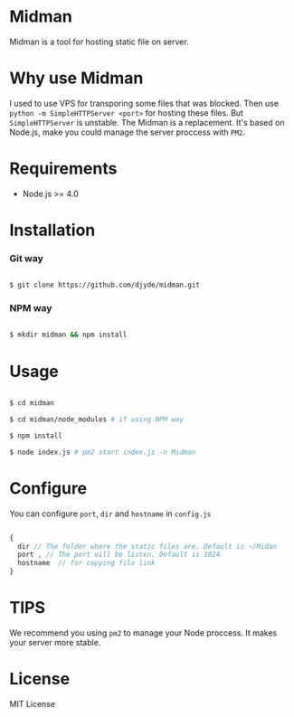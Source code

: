 # Midman

Midman is a tool for hosting static file on server.

# Why use Midman

I used to use VPS for transporing some files that was blocked. Then use `python -m SimpleHTTPServer <port>` for hosting these files. But `SimpleHTTPServer` is unstable. The Midman is a replacement. It's based on Node.js, make you could manage the server proccess with `PM2`.

# Requirements

- Node.js >= 4.0

# Installation

### Git way

```bash

$ git clone https://github.com/djyde/midman.git

```

### NPM way

```bash

$ mkdir midman && npm install

```

# Usage

```bash

$ cd midman 

$ cd midman/node_modules # if using NPM way

$ npm install

$ node index.js # pm2 start index.js -n Midman

```

# Configure

You can configure `port`, `dir` and `hostname` in `config.js`

```javascript

{
  dir // The folder where the static files are. Default is ~/Midan
  port , // The port will be listen. Default is 1024
  hostname  // for copying file link
}

```

# TIPS

We recommend you using `pm2` to manage your Node proccess. It makes your server more stable.

# License

MIT License


